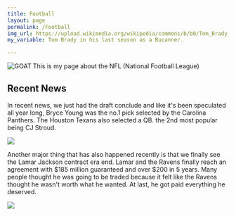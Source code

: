 ```yaml
---
title: Football
layout: page
permalink: /Football
img_url: https://upload.wikimedia.org/wikipedia/commons/b/b0/Tom_Brady_WFT-Buccaneers_NOV2021_%28cropped%29.jpg
my_variable: Tom Brady in his last season as a Bucanner. 

---
```

<img src=" {{ page.img_url }}" alt=" GOAT ">
This is my page about the NFL (National Football League)

## Recent News

In recent news, we just had the draft conclude and like it's been speculated all year long, Bryce Young was the no.1 pick selected by the Carolina Panthers. The Houston Texans also selected a QB. the 2nd most popular being CJ Stroud. 

<img src="https://a3.espncdn.com/combiner/i?img=%2Fphoto%2F2023%2F0428%2Fr1165400_1296x729_16%2D9.jpg">

Another major thing that has also happened recently is that we finally see the Lamar Jackson contract era end. Lamar and the Ravens finally reach an agreement with $185 million guaranteed and over $200 in 5 years. Many people thought he was going to be traded because it felt like the Ravens thought he wasn't worth what he wanted. At last, he got paid everything he deserved. 

<img src="https://www.sportscasting.com/wp-content/uploads/2020/01/Lamar-Jackson-Baltimore-Ravens.jpg">
